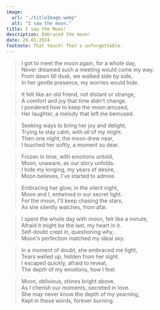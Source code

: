 ```yaml
---
image:
  url: "./titleImage.webp"
  alt: "I saw the moon."
title: I saw the Moon!
description: Embraced the moon!
date: 20-01-2024
footnote: That touch! That's unforgettable.
---
```


> I got to meet the moon again, for a whole day,
> <br />Never dreamed such a meeting would come my way.
> <br />From dawn till dusk, we walked side by side,
> <br />In her gentle presence, my worries would hide.

> It felt like an old friend, not distant or strange,
> <br />A comfort and joy that time didn't change.
> <br />I pondered how to keep the moon amused,
> <br />Her laughter, a melody that left me bemused.

> Seeking ways to bring her joy and delight,
> <br />Trying to stay calm, with all of my might.
> <br />Then one night, the moon drew near,
> <br />I touched her softly, a moment so dear.

> Frozen in time, with emotions untold,
> <br />Moon, unaware, as our story unfolds.
> <br />I hide my longing, my years of desire,
> <br />Moon believes, I've started to admire.

> Embracing her glow, in the silent night,
> <br />Moon and I, entwined in our secret light.
> <br />For the moon, I'll keep chasing the stars,
> <br />As she silently watches, from afar.

> I spent the whole day with moon, felt like a minute,
> <br />Afraid it might be the last, my heart in it.
> <br />Self-doubt crept in, questioning why,
> <br />Moon's perfection matched my ideal sky.

> In a moment of doubt, she embraced me tight,
> <br />Tears welled up, hidden from her sight.
> <br />I escaped quickly, afraid to reveal,
> <br />The depth of my emotions, how I feel.

> Moon, oblivious, shines bright above,
> <br />As I cherish our moments, secreted in love.
> <br />She may never know the depth of my yearning,
> <br />Kept in these words, forever burning.
